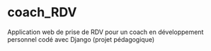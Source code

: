# coach_RDV
Application web de prise de RDV pour un coach en développement personnel codé avec Django (projet pédagogique)
